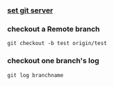 ###  [set git server](https://git-scm.com/book/en/v2/Git-on-the-Server-Setting-Up-the-Server)
###  checkout a Remote branch
    git checkout -b test origin/test
### checkout one branch's log
    git log branchname
